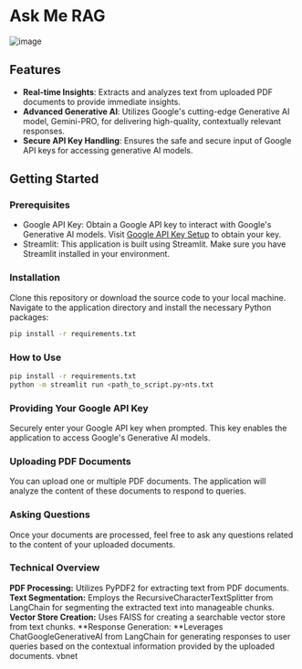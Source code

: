 # Ask Me RAG

![image](https://github.com/adithya-vedhamani/Ask-Me-RAG/assets/73640313/29b438e8-4dc4-4f70-bc76-d39577976482)

## Features

- **Real-time Insights**: Extracts and analyzes text from uploaded PDF documents to provide immediate insights.
- **Advanced Generative AI**: Utilizes Google's cutting-edge Generative AI model, Gemini-PRO, for delivering high-quality, contextually relevant responses.
- **Secure API Key Handling**: Ensures the safe and secure input of Google API keys for accessing generative AI models.

## Getting Started

### Prerequisites

- Google API Key: Obtain a Google API key to interact with Google's Generative AI models. Visit [Google API Key Setup](https://makersuite.google.com/app/apikey) to obtain your key.
- Streamlit: This application is built using Streamlit. Make sure you have Streamlit installed in your environment.

### Installation

Clone this repository or download the source code to your local machine. Navigate to the application directory and install the necessary Python packages:

```bash
pip install -r requirements.txt
```

### How to Use

```bash
pip install -r requirements.txt
python -m streamlit run <path_to_script.py>nts.txt
```
### Providing Your Google API Key
Securely enter your Google API key when prompted. This key enables the application to access Google's Generative AI models.

### Uploading PDF Documents
You can upload one or multiple PDF documents. The application will analyze the content of these documents to respond to queries.

### Asking Questions
Once your documents are processed, feel free to ask any questions related to the content of your uploaded documents.

### Technical Overview
**PDF Processing:** Utilizes PyPDF2 for extracting text from PDF documents.
**Text Segmentation:** Employs the RecursiveCharacterTextSplitter from LangChain for segmenting the extracted text into manageable chunks.
**Vector Store Creation:** Uses FAISS for creating a searchable vector store from text chunks.
**Response Generation: **Leverages ChatGoogleGenerativeAI from LangChain for generating responses to user queries based on the contextual information provided by the uploaded documents.
vbnet
